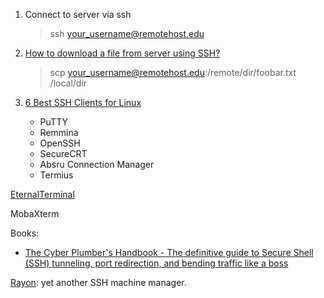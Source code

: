 1. Connect to server via ssh
   > ssh your_username@remotehost.edu

2. [How to download a file from server using SSH?](https://stackoverflow.com/questions/9427553/how-to-download-a-file-from-server-using-ssh)
   > scp your_username@remotehost.edu:/remote/dir/foobar.txt /local/dir

3. [6 Best SSH Clients for Linux](https://asoftclick.com/best-ssh-clients-for-linux/)
   - PuTTY
   - Remmina
   - OpenSSH
   - SecureCRT
   - Absru Connection Manager
   - Termius

[EternalTerminal](https://github.com/MisterTea/EternalTerminal)

MobaXterm

Books:

- [The Cyber Plumber's Handbook - The definitive guide to Secure Shell (SSH) tunneling, port redirection, and bending traffic like a boss](https://github.com/opsdisk/the_cyber_plumbers_handbook)

[Rayon](https://github.com/Lakr233/Rayon): yet another SSH machine manager.
